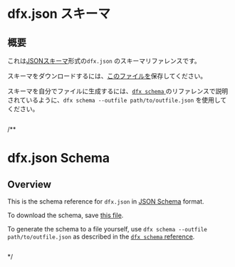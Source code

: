 # dfx.json スキーマ

## 概要

これは[JSONスキーマ](https://json-schema.org)形式の`dfx.json` のスキーマリファレンスです。

スキーマをダウンロードするには、[このファイルを](./dfx-json-schema.json)保存してください。

スキーマを自分でファイルに生成するには、[`dfx schema` ](./cli-reference/dfx-schema.md) のリファレンスで説明されているように、`dfx schema --outfile path/to/outfile.json` を使用してください。

``` json file=./dfx-json-schema.json
```

/**
# dfx.json Schema

## Overview

This is the schema reference for `dfx.json` in [JSON Schema](https://json-schema.org) format.

To download the schema, save [this file](./dfx-json-schema.json).

To generate the schema to a file yourself, use `dfx schema --outfile path/to/outfile.json` as described in the [`dfx schema` reference](./cli-reference/dfx-schema.md).

``` json file=./dfx-json-schema.json
```
*/